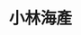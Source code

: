 ---
title: "小林海產"
description: "小林海產"
layout: shop
keywords:
  - 美食競賽
  - 台灣美食
  - 美食精選
datePublished: "2025-06-30"
dateModified: "2025-07-06"
city: "台北市"
district: "大安區"
address: "台北市大安區光復南路574-1號"
phone: "0223254930"
geo: "25.033954469683454, 121.55715231169133"
google_map: "https://maps.app.goo.gl/9Qc5HDxMUNWtNEMC6"
footinder: "https://footinder.com.tw/%e5%8f%b0%e5%8c%97%e5%b8%82%e5%a4%a7%e5%ae%89%e5%8d%80/9088/"
official: "https://www.facebook.com/profile.php?id=100063650422245"
award:
  - name: "500盤"
    year: "2024"
    entries:
      - dishes:
          - "臭豆腐"

---
